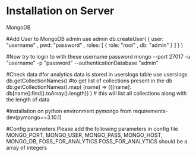# Installation on Server
MongoDB

#Add User to MongoDB admin
use admin
db.createUser(
   {
     user: "username" ,
     pwd: "password" , 
     roles: [ { role: "root"  , db: "admin"  } ]
   }
 )

#Now try to login to with these username password
mongo --port 27017 -u "username" -p "password" --authenticationDatabase "admin"

#Check data
#for analytics data is stored in userslogs table
use userslogs
db.getCollectionNames() #to get list of collections present in the db
db.getCollectionNames().map( (name) => ({[name]: db[name].find().toArray().length}) ) # this will list all collections along with the length of data

#Installation on python environment
pymongo from requirements-dev(pymongo==3.10.1)

#Config parameters
Please add the following parameters in config file
MONGO_PORT, MONGO_USER, MONGO_PASS, MONGO_HOST, MONGO_DB, FOSS_FOR_ANALYTICS
FOSS_FOR_ANALYTICS should be a array of integers



